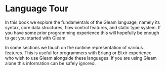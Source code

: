 # Language Tour

In this book we explore the fundamentals of the Gleam language, namely its
syntax, core data structures, flow control features, and static type system.
If you have some prior programming experience this will hopefully be enough
to get you started with Gleam.

In some sections we touch on the runtime representation of various features.
This is useful for programmers with Erlang or Elixir experience who wish to
use Gleam alongside these languages. If you are using Gleam alone this
information can be safely ignored.
